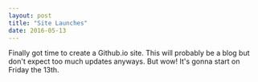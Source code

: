 ```yaml
---
layout: post
title: "Site Launches"
date: 2016-05-13
---
```

Finally got time to create a Github.io site. This will probably be a blog but don't expect too much updates anyways. But wow! It's gonna start on Friday the 13th.
